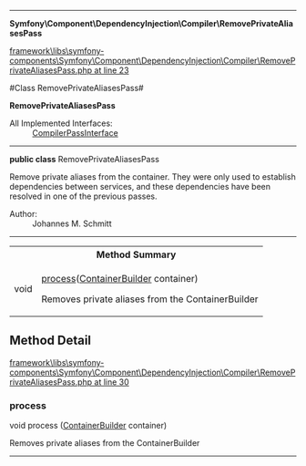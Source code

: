 

- - -

**Symfony\Component\DependencyInjection\Compiler\RemovePrivateAliasesPass**


<a href="https://github.com/JeyDotC/Hirudo/blob/master/framework/libs/symfony-components/Symfony/Component/DependencyInjection/Compiler/RemovePrivateAliasesPass.php#L23" target='_blank'>framework\libs\symfony-components\Symfony\Component\DependencyInjection\Compiler\RemovePrivateAliasesPass.php at line 23</a>

#Class RemovePrivateAliasesPass#

**RemovePrivateAliasesPass**


<dl>
<dt>All Implemented Interfaces:</dt>
<dd><a href="https://github.com/JeyDotC/Hirudo-docs/blob/master/symfony/component/dependencyinjection/compiler/CompilerPassInterface.md">CompilerPassInterface</a> </dd>
</dl>



- - -

<p><strong>public  class</strong> <span>RemovePrivateAliasesPass</span></p>

<div class="comment" id="overview_description"><p>Remove private aliases from the container. They were only used to establish
dependencies between services, and these dependencies have been resolved in
one of the previous passes.</p></div>

<dl>
<dt>Author:</dt>
<dd>Johannes M. Schmitt <schmittjoh@gmail.com></dd>
</dl>


- - -

<table id="summary_method">
<tr><th colspan="2">Method Summary</th></tr>
<tr>
<td><span class='k'></span> <span class='nx'>void</span></td>
<td class="description"><p class="name"><a href="#process">process</a>(<a href="https://github.com/JeyDotC/Hirudo/blob/master/symfony/component/dependencyinjection/ContainerBuilder.md">ContainerBuilder</a> container)</p><p class="description">Removes private aliases from the ContainerBuilder</p></td>
</tr>
</table>

<h2 id="detail_method">Method Detail</h2>

<a href="https://github.com/JeyDotC/Hirudo/blob/master/framework/libs/symfony-components/Symfony/Component/DependencyInjection/Compiler/RemovePrivateAliasesPass.php#L30" target='_blank'>framework\libs\symfony-components\Symfony\Component\DependencyInjection\Compiler\RemovePrivateAliasesPass.php at line 30</a>

<h3 id="process()">process</h3>
<span class='k'></span> <span class='nx'>void</span> <span class='nf'>process</span> (<a href="https://github.com/JeyDotC/Hirudo/blob/master/symfony/component/dependencyinjection/ContainerBuilder.md">ContainerBuilder</a> container)

<div class="details">
<p>Removes private aliases from the ContainerBuilder</p>
</div>

- - -

